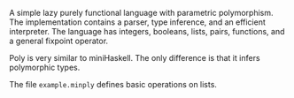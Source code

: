 A simple lazy purely functional language with parametric
polymorphism. The implementation contains a parser, type inference,
and an efficient interpreter. The language has integers, booleans,
lists, pairs, functions, and a general fixpoint operator.

Poly is very similar to miniHaskell. The only difference is that it
infers polymorphic types.

The file `example.minply` defines basic operations on lists.
